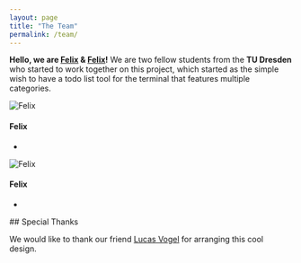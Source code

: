 ```yaml
---
layout: page
title: "The Team"
permalink: /team/
---
```


**Hello, we are [Felix](https://github.com/h4llow3En) & [Felix](https://github.com/Feliix42)!**
We are two fellow students from the **TU Dresden** who started to work together on this project, which started as the simple wish to have a todo list tool for the terminal that features multiple categories.

<div class="row">
     <div class="medium-2 columns"></div>
      <div class="medium-4 columns">
        <div class="profile-card">
          <img src="https://avatars3.githubusercontent.com/u/6068259?v=3&s=460" alt="Felix">
          <div class="profile-info">
            <h4 class="subheader">Felix</h4>
          <!--  <p>TUD Student. LOL</p>-->
            <ul class="inline-list">
              <li><a href="https://github.com/h4llow3En"><i class="fi-social-github"></i></a></li>
          </div>
        </div>
      </div>
      <div class="medium-4 columns">
        <div class="profile-card">
          <img src="https://avatars0.githubusercontent.com/u/9332912?v=3&s=460" alt="Felix">
          <div class="profile-info">
            <h4 class="subheader">Felix</h4>
            <!--  <p>TUD Student. LOL</p>-->
            <ul class="inline-list">
              <!--<li><a href="https://twitter.com/ZURBfoundation"><i class="fi-social-twitter"></i></a></li>-->
              <li><a href="https://github.com/Feliix42"><i class="fi-social-github"></i></a></li>
          </div>
        </div>
      </div>
      <div class="medium-2 columns"></div>
    </div>
## Special Thanks

We would like to thank our friend [Lucas Vogel](https://github.com/lucasvog) for arranging this cool design.
